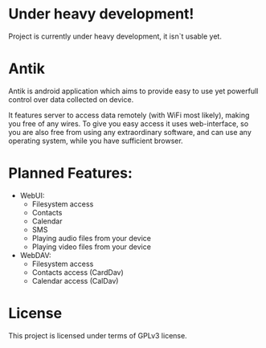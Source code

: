 Under heavy development!
=====
Project is currently under heavy development, it isn`t usable yet.

Antik
=====
Antik is android application which aims to provide easy to use yet powerfull control over data collected on device.

It features server to access data remotely (with WiFi most likely), making you free of any wires. To give you easy access it uses web-interface, so you are also free from using any extraordinary software, and can use any operating system, while you have sufficient browser.


Planned Features:
=====
- WebUI:
  - Filesystem access
  - Contacts
  - Calendar
  - SMS
  - Playing audio files from your device
  - Playing video files from your device
- WebDAV:
  - Filesystem access
  - Contacts access (CardDav)
  - Calendar access (CalDav)


License
=====
This project is licensed under terms of GPLv3 license.
